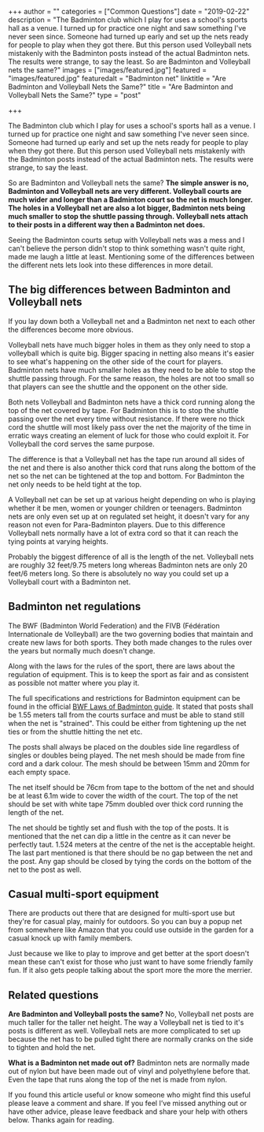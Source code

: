 +++
author = ""
categories = ["Common Questions"]
date = "2019-02-22"
description = "The Badminton club which I play for uses a school's sports hall as a venue. I turned up for practice one night and saw something I've never seen since. Someone had turned up early and set up the nets ready for people to play when they got there. But this person used Volleyball nets mistakenly with the Badminton posts instead of the actual Badminton nets. The results were strange, to say the least. So are Badminton and Volleyball nets the same?"
images = ["images/featured.jpg"]
featured = "images/featured.jpg"
featuredalt = "Badminton net"
linktitle = "Are Badminton and Volleyball Nets the Same?"
title = "Are Badminton and Volleyball Nets the Same?"
type = "post"

+++

The Badminton club which I play for uses a school's sports hall as a venue. I turned up for practice one night and saw something I've never seen since. Someone had turned up early and set up the nets ready for people to play when they got there. But this person used Volleyball nets mistakenly with the Badminton posts instead of the actual Badminton nets. The results were strange, to say the least.

So are Badminton and Volleyball nets the same? **The simple answer is no, Badminton and Volleyball nets are very different. Volleyball courts are much wider and longer than a Badminton court so the net is much longer. The holes in a Volleyball net are also a lot bigger, Badminton nets being much smaller to stop the shuttle passing through. Volleyball nets attach to their posts in a different way then a Badminton net does.**

Seeing the Badminton courts setup with Volleyball nets was a mess and I can't believe the person didn't stop to think something wasn't quite right, made me laugh a little at least. Mentioning some of the differences between the different nets lets look into these differences in more detail.

## The big differences between Badminton and Volleyball nets

If you lay down both a Volleyball net and a Badminton net next to each other the differences become more obvious.

Volleyball nets have much bigger holes in them as they only need to stop a volleyball which is quite big. Bigger spacing in netting also means it's easier to see what's happening on the other side of the court for players. Badminton nets have much smaller holes as they need to be able to stop the shuttle passing through. For the same reason, the holes are not too small so that players can see the shuttle and the opponent on the other side.

Both nets Volleyball and Badminton nets have a thick cord running along the top of the net covered by tape. For Badminton this is to stop the shuttle passing over the net every time without resistance. If there were no thick cord the shuttle will most likely pass over the net the majority of the time in erratic ways creating an element of luck for those who could exploit it. For Volleyball the cord serves the same purpose.

The difference is that a Volleyball net has the tape run around all sides of the net and there is also another thick cord that runs along the bottom of the net so the net can be tightened at the top and bottom. For Badminton the net only needs to be held tight at the top.

A Volleyball net can be set up at various height depending on who is playing whether it be men, women or younger children or teenagers. Badminton nets are only even set up at on regulated set height, it doesn't vary for any reason not even for Para-Badminton players. Due to this difference Volleyball nets normally have a lot of extra cord so that it can reach the tying points at varying heights.

Probably the biggest difference of all is the length of the net. Volleyball nets are roughly 32 feet/9.75 meters long whereas Badminton nets are only 20 feet/6 meters long. So there is absolutely no way you could set up a Volleyball court with a Badminton net.

## Badminton net regulations

The BWF (Badminton World Federation) and the FIVB (Fédération Internationale de Volleyball) are the two governing bodies that maintain and create new laws for both sports. They both made changes to the rules over the years but normally much doesn't change.

Along with the laws for the rules of the sport, there are laws about the regulation of equipment. This is to keep the sport as fair and as consistent as possible not matter where you play it.

The full specifications and restrictions for Badminton equipment can be found in the official [BWF Laws of Badminton guide](https://extranet.bwfbadminton.com/docs/document-system/81/1466/1470/SECTION%204.1-%20Laws%20of%20Badminton.pdf). It stated that posts shall be 1.55 meters tall from the courts surface and must be able to stand still when the net is "strained". This could be either from tightening up the net ties or from the shuttle hitting the net etc.

The posts shall always be placed on the doubles side line regardless of singles or doubles being played. The net mesh should be made from fine cord and a dark colour. The mesh should be between 15mm and 20mm for each empty space.

The net itself should be 76cm from tape to the bottom of the net and should be at least 6.1m wide to cover the width of the court. The top of the net should be set with white tape 75mm doubled over thick cord running the length of the net.

The net should be tightly set and flush with the top of the posts. It is mentioned that the net can dip a little in the centre as it can never be perfectly taut. 1.524 meters at the centre of the net is the acceptable height. The last part mentioned is that there should be no gap between the net and the post. Any gap should be closed by tying the cords on the bottom of the net to the post as well.

## Casual multi-sport equipment

There are products out there that are designed for multi-sport use but they're for casual play, mainly for outdoors. So you can buy a popup net from somewhere like Amazon that you could use outside in the garden for a casual knock up with family members.

Just because we like to play to improve and get better at the sport doesn't mean these can't exist for those who just want to have some friendly family fun. If it also gets people talking about the sport more the more the merrier.

## Related questions

**Are Badminton and Volleyball posts the same?** No, Volleyball net posts are much taller for the taller net height. The way a Volleyball net is tied to it's posts is different as well. Volleyball nets are more complicated to set up because the net has to be pulled tight there are normally cranks on the side to tighten and hold the net.

**What is a Badminton net made out of?** Badminton nets are normally made out of nylon but have been made out of vinyl and polyethylene before that. Even the tape that runs along the top of the net is made from nylon.

If you found this article useful or know someone who might find this useful please leave a comment and share. If you feel I’ve missed anything out or have other advice, please leave feedback and share your help with others below. Thanks again for reading.

